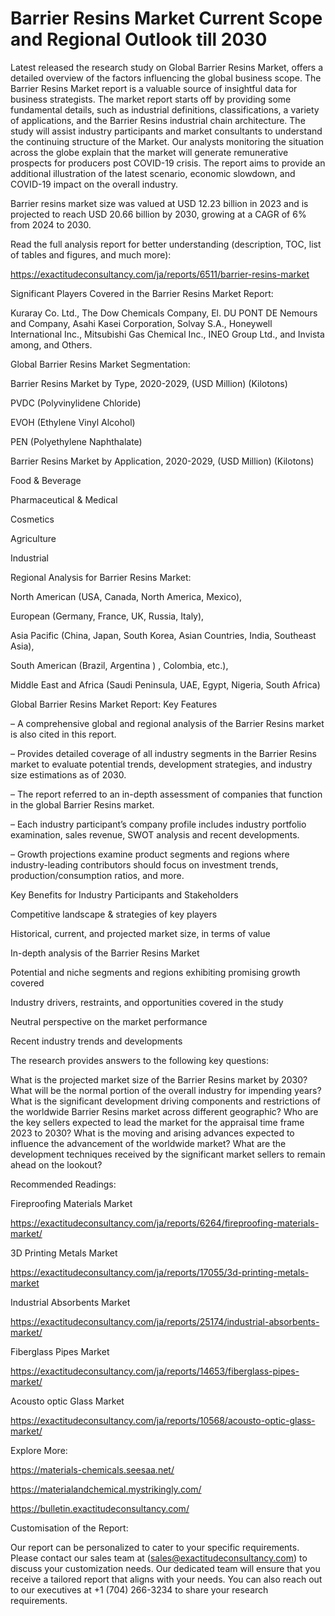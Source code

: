 # Barrier Resins Market Current Scope and Regional Outlook till 2030

Latest released the research study on Global Barrier Resins Market, offers a detailed overview of the factors influencing the global business scope. The Barrier Resins Market report is a valuable source of insightful data for business strategists. The market report starts off by providing some fundamental details, such as industrial definitions, classifications, a variety of applications, and the Barrier Resins industrial chain architecture. The study will assist industry participants and market consultants to understand the continuing structure of the Market. Our analysts monitoring the situation across the globe explain that the market will generate remunerative prospects for producers post COVID-19 crisis. The report aims to provide an additional illustration of the latest scenario, economic slowdown, and COVID-19 impact on the overall industry.

Barrier resins market size was valued at USD 12.23 billion in 2023 and is projected to reach USD 20.66 billion by 2030, growing at a CAGR of 6% from 2024 to 2030.

Read the full analysis report for better understanding (description, TOC, list of tables and figures, and much more):

https://exactitudeconsultancy.com/ja/reports/6511/barrier-resins-market

Significant Players Covered in the Barrier Resins Market Report:

Kuraray Co. Ltd., The Dow Chemicals Company, El. DU PONT DE Nemours and Company, Asahi Kasei Corporation, Solvay S.A., Honeywell International Inc., Mitsubishi Gas Chemical Inc., INEO Group Ltd., and Invista among, and Others.

Global Barrier Resins Market Segmentation:

Barrier Resins Market by Type, 2020-2029, (USD Million) (Kilotons)

PVDC (Polyvinylidene Chloride)

EVOH (Ethylene Vinyl Alcohol)

PEN (Polyethylene Naphthalate)

Barrier Resins Market by Application, 2020-2029, (USD Million) (Kilotons)

Food & Beverage

Pharmaceutical & Medical

Cosmetics

Agriculture

Industrial

Regional Analysis for Barrier Resins Market:

North American (USA, Canada, North America, Mexico),

European (Germany, France, UK, Russia, Italy),

Asia Pacific (China, Japan, South Korea, Asian Countries, India, Southeast Asia),

South American (Brazil, Argentina ) , Colombia, etc.),

Middle East and Africa (Saudi Peninsula, UAE, Egypt, Nigeria, South Africa)

Global Barrier Resins Market Report: Key Features

– A comprehensive global and regional analysis of the Barrier Resins market is also cited in this report.

– Provides detailed coverage of all industry segments in the Barrier Resins market to evaluate potential trends, development strategies, and industry size estimations as of 2030.

– The report referred to an in-depth assessment of companies that function in the global Barrier Resins market.

– Each industry participant’s company profile includes industry portfolio examination, sales revenue, SWOT analysis and recent developments.

– Growth projections examine product segments and regions where industry-leading contributors should focus on investment trends, production/consumption ratios, and more.

Key Benefits for Industry Participants and Stakeholders

Competitive landscape & strategies of key players

Historical, current, and projected market size, in terms of value

In-depth analysis of the Barrier Resins Market

Potential and niche segments and regions exhibiting promising growth covered

Industry drivers, restraints, and opportunities covered in the study

Neutral perspective on the market performance

Recent industry trends and developments

The research provides answers to the following key questions:

What is the projected market size of the Barrier Resins market by 2030?
What will be the normal portion of the overall industry for impending years?
What is the significant development driving components and restrictions of the worldwide Barrier Resins market across different geographic?
Who are the key sellers expected to lead the market for the appraisal time frame 2023 to 2030?
What is the moving and arising advances expected to influence the advancement of the worldwide market?
What are the development techniques received by the significant market sellers to remain ahead on the lookout?

Recommended Readings:

Fireproofing Materials Market

https://exactitudeconsultancy.com/ja/reports/6264/fireproofing-materials-market/

3D Printing Metals Market

https://exactitudeconsultancy.com/ja/reports/17055/3d-printing-metals-market

Industrial Absorbents Market

https://exactitudeconsultancy.com/ja/reports/25174/industrial-absorbents-market/

Fiberglass Pipes Market

https://exactitudeconsultancy.com/ja/reports/14653/fiberglass-pipes-market/

Acousto optic Glass Market

https://exactitudeconsultancy.com/ja/reports/10568/acousto-optic-glass-market/

Explore More:

https://materials-chemicals.seesaa.net/

https://materialandchemical.mystrikingly.com/

https://bulletin.exactitudeconsultancy.com/

Customisation of the Report:

Our report can be personalized to cater to your specific requirements. Please contact our sales team at (sales@exactitudeconsultancy.com) to discuss your customization needs. Our dedicated team will ensure that you receive a tailored report that aligns with your needs. You can also reach out to our executives at +1 (704) 266-3234 to share your research requirements.
